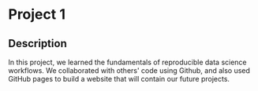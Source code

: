 # Project 1
## Description
In this project, we learned the fundamentals of reproducible data science workflows. We collaborated with others' code using Github, and also used GitHub pages to build a website that will contain our future projects. 
